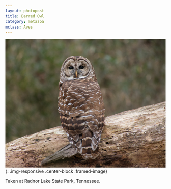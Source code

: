```yaml
---
layout: photopost 
title: Barred Owl
category: metazoa
mclass: Aves
---
```


![Barred Owl](/images/metazoa/20171230_barred_owl_s.jpg){: .img-responsive .center-block .framed-image}

Taken at Radnor Lake State Park, Tennessee.

